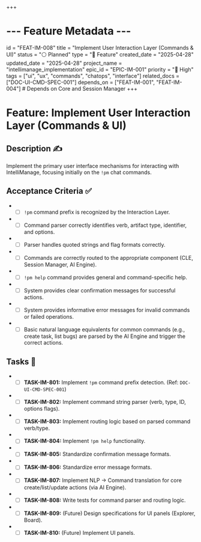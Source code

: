 +++
# --- Feature Metadata ---
id = "FEAT-IM-008"
title = "Implement User Interaction Layer (Commands & UI)"
status = "⚪️ Planned"
type = "🌟 Feature"
created_date = "2025-04-28"
updated_date = "2025-04-28"
project_name = "intellimanage_implementation"
epic_id = "EPIC-IM-001"
priority = "🔼 High"
tags = ["ui", "ux", "commands", "chatops", "interface"]
related_docs = ["DOC-UI-CMD-SPEC-001"]
depends_on = ["FEAT-IM-001", "FEAT-IM-004"] # Depends on Core and Session Manager
+++

# Feature: Implement User Interaction Layer (Commands & UI)

## Description ✍️

Implement the primary user interface mechanisms for interacting with IntelliManage, focusing initially on the `!pm` chat commands.

## Acceptance Criteria ✅

*   - [ ] `!pm` command prefix is recognized by the Interaction Layer.
*   - [ ] Command parser correctly identifies verb, artifact type, identifier, and options.
*   - [ ] Parser handles quoted strings and flag formats correctly.
*   - [ ] Commands are correctly routed to the appropriate component (CLE, Session Manager, AI Engine).
*   - [ ] `!pm help` command provides general and command-specific help.
*   - [ ] System provides clear confirmation messages for successful actions.
*   - [ ] System provides informative error messages for invalid commands or failed operations.
*   - [ ] Basic natural language equivalents for common commands (e.g., create task, list bugs) are parsed by the AI Engine and trigger the correct actions.

## Tasks 📝

*   - [ ] **TASK-IM-801:** Implement `!pm` command prefix detection. (Ref: `DOC-UI-CMD-SPEC-001`)
*   - [ ] **TASK-IM-802:** Implement command string parser (verb, type, ID, options flags).
*   - [ ] **TASK-IM-803:** Implement routing logic based on parsed command verb/type.
*   - [ ] **TASK-IM-804:** Implement `!pm help` functionality.
*   - [ ] **TASK-IM-805:** Standardize confirmation message formats.
*   - [ ] **TASK-IM-806:** Standardize error message formats.
*   - [ ] **TASK-IM-807:** Implement NLP -> Command translation for core create/list/update actions (via AI Engine).
*   - [ ] **TASK-IM-808:** Write tests for command parser and routing logic.
*   - [ ] **TASK-IM-809:** (Future) Design specifications for UI panels (Explorer, Board).
*   - [ ] **TASK-IM-810:** (Future) Implement UI panels.